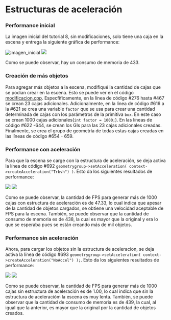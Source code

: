 # Estructuras de aceleración

### Performance inicial

La imagen inicial del tutorial 8, sin modificaciones, solo tiene una caja en la escena y entrega la siguiente gráfica de performance:

![imagen_inicial](https://github.com/wilmerodriguez/Estructuras-de-aceleracion/blob/master/inicial.PNG)
![](https://github.com/wilmerodriguez/Estructuras-de-aceleracion/blob/master/original.PNG)

Como se puede observar, hay un consumo de memoria de 433.

### Creación de más objetos

Para agregar más objetos a la escena, modifiqué la cantidad de cajas que se podían crear en la escena. Esto se puede ver en el código [modificacion.cpp](https://github.com/wilmerodriguez/Estructuras-de-aceleracion/blob/master/modificacion.cpp). Especfíficamente, en la línea de código #276 hasta #467 se crean 23 cajas adicionales. Adicionalmente, en la línea de código #616 a la #621 se crea una variable `factor` que se usa para crear una cantidad determinada de cajas con los parámetros de la primitiva `box`. En este caso se crean 1000 cajas adicionales(`int factor = 1000;`). En las líneas de código #622 -644, se crean los GIs para las 23 cajas adicionales creadas. Finalmente, se crea el grupo de geometría de todas estas cajas creadas en las líneas de código #654 - 659. 

### Performance con aceleración

Para que la escena se carge con la estructura de aceleración, se deja activa la línea de código #692 `geometrygroup->setAcceleration( context->createAcceleration("Trbvh") )`. Esto da los siguientes resultados de performance: 

![](https://github.com/wilmerodriguez/Estructuras-de-aceleracion/blob/master/performance_con_aceleracion.PNG)
![](https://github.com/wilmerodriguez/Estructuras-de-aceleracion/blob/master/con_aceleracion.PNG)

Como se puede observar, la cantidad de FPS para generar más de 1000 cajas con estructura de aceleración es de 47.33, lo cual indica que apesar de la cantidad de objetos cargados, se obtiene una velocidad aceptable de FPS para la escena. También, se puede observar que la cantidad de consumo de memoria es de 438, la cual es mayor que la original y era lo que se esperaba pues se están creando más de mil objetos.

### Performance sin aceleración

Ahora, para cargar los objetos sin la estructura de aceleracion, se deja activa la línea de código #693 `geometrygroup->setAcceleration( context->createAcceleration("NoAccel") );`. Esto da los siguientes resultados de performance:

![](https://github.com/wilmerodriguez/Estructuras-de-aceleracion/blob/master/performance_sin_aceleracion.PNG)
![](https://github.com/wilmerodriguez/Estructuras-de-aceleracion/blob/master/sin_aceleracion.PNG)

Como se puede observar, la cantidad de FPS para generar más de 1000 cajas sin estructura de aceleración es de 1.00, lo cual indica que sin la estructura de aceleracióm la escena es muy lenta. También, se puede observar que la cantidad de consumo de memoria es de 439, la cual, al igual que la anterior, es mayor que la original por la cantidad de objetos creados.
